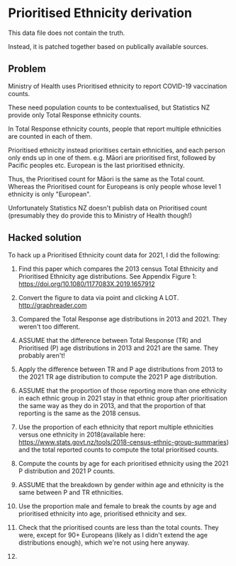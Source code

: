 # Prioritised Ethnicity derivation

This data file does not contain the truth.

Instead, it is patched together based on publically available sources.

## Problem

Ministry of Health uses Prioritised ethnicity to report COVID-19 vaccination counts.

These need population counts to be contextualised, but Statistics NZ provide only Total
Response ethnicity counts.

In Total Response ethnicity counts, people that report multiple ethnicities are counted in
each of them.

Prioritised ethnicity instead prioritises certain ethnicities, and each person only ends up
in one of them. e.g. Māori are prioritised first, followed by Pacific peoples etc. European
is the last prioritised ethnicity.

Thus, the Prioritised count for Māori is the same as the Total count. Whereas the Prioritised
count for Europeans is only people whose level 1 ethnicity is only "European".

Unfortunately Statistics NZ doesn't publish data on Prioritised count (presumably they do
provide this to Ministry of Health though!)

## Hacked solution

To hack up a Prioritised Ethnicity count data for 2021, I did the following:

1. Find this paper which compares the 2013 census Total Ethnicity and Prioritised Ethnicity age distributions. See Appendix Figure 1: https://doi.org/10.1080/1177083X.2019.1657912

2. Convert the figure to data via point and clicking A LOT. http://graphreader.com

3. Compared the Total Response age distributions in 2013 and 2021. They weren't too different.

4. ASSUME that the difference between Total Response (TR) and Prioritised (P) age distributions in 2013 and 2021 are the same. They probably aren't!

5. Apply the difference between TR and P age distributions from 2013 to the 2021 TR age distribution to compute the 2021 P age distribution.

6. ASSUME that the proportion of those reporting more than one ethnicity in each ethnic group in 2021
stay in that ethnic group after prioritisation the same way as they do in 2013, and that the proportion of that reporting is the same as the 2018 census.

7. Use the proportion of each ethnicity that report multiple ethnicities versus one ethnicity in 2018(available here: https://www.stats.govt.nz/tools/2018-census-ethnic-group-summaries) and the total reported counts to compute the total prioritised counts.

8. Compute the counts by age for each prioritised ethnicity using the 2021 P distribution and 2021 P counts.

9. ASSUME that the breakdown by gender within age and ethnicity is the same between P and TR ethnicities.

10. Use the proportion male and female to break the counts by age and prioritised ethnicity into age, prioritised ethnicity and sex.

11. Check that the prioritised counts are less than the total counts. They were, except for 90+ Europeans (likely as I didn't extend the age distributions enough), which we're not using here anyway.



8. 